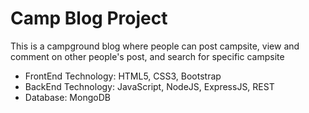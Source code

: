 <h1>Camp Blog Project</h1>

<p>This is a campground blog where people can post campsite, view and comment on other people's post, and search for specific campsite</p>

<ul>
  <li>FrontEnd Technology: HTML5, CSS3, Bootstrap</li>
  <li>BackEnd Technology: JavaScript, NodeJS, ExpressJS, REST</li>
  <li>Database: MongoDB</li>
</ul>
